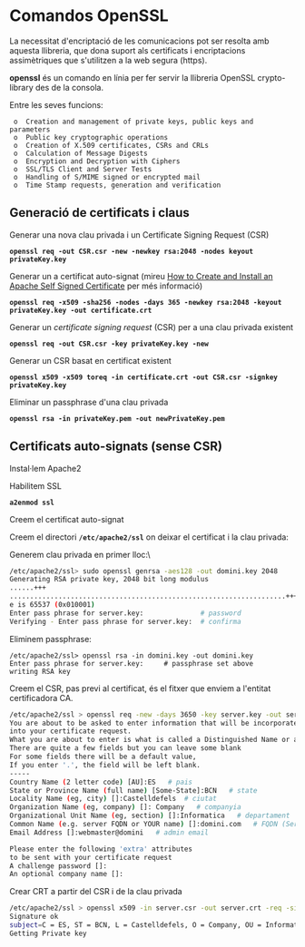 # Comandos OpenSSL

La necessitat d'encriptació de les comunicacions pot ser resolta amb aquesta llibreria, que dona suport als certificats i encriptacions assimètriques que s'utilitzen a la web segura (https).



**openssl** és un comando en línia per fer servir la llibreria OpenSSL crypto-library des de la consola.

Entre les seves funcions:

```
 o  Creation and management of private keys, public keys and parameters
 o  Public key cryptographic operations
 o  Creation of X.509 certificates, CSRs and CRLs 
 o  Calculation of Message Digests
 o  Encryption and Decryption with Ciphers
 o  SSL/TLS Client and Server Tests
 o  Handling of S/MIME signed or encrypted mail
 o  Time Stamp requests, generation and verification
```

## Generació de certificats i claus

Generar una nova clau privada i un  Certificate Signing Request (CSR)

**`openssl req -out CSR.csr -new -newkey rsa:2048 -nodes keyout privateKey.key`**

Generar un  a certificat auto-signat (mireu [How to Create and Install an Apache Self Signed Certificate](https://www.sslshopper.com/article-how-to-create-and-install-an-apache-self-signed-certificate.html) per més informació)

**`openssl req -x509 -sha256 -nodes -days 365 -newkey rsa:2048 -keyout privateKey.key -out certificate.crt`**

Generar un _certificate signing request_ (CSR) per a una clau privada existent

**`openssl req -out CSR.csr -key privateKey.key -new`**

Generar un CSR basat en certificat existent&#x20;

**`openssl x509 -x509 toreq -in certificate.crt -out CSR.csr -signkey privateKey.key`**

Eliminar  un passphrase d'una clau privada

**`openssl rsa -in privateKey.pem -out newPrivateKey.pem`**

## Certificats auto-signats (sense CSR)

Instal·lem Apache2

Habilitem SSL

**`a2enmod ssl`**

Creem el certificat auto-signat

Creem el directori **`/etc/apache2/ssl`** on deixar el certificat i la clau privada:

Generem clau privada en primer lloc:\


```bash
/etc/apache2/ssl> sudo openssl genrsa -aes128 -out domini.key 2048
Generating RSA private key, 2048 bit long modulus
......+++
....................................................................+++
e is 65537 (0x010001)
Enter pass phrase for server.key:              # password
Verifying - Enter pass phrase for server.key:  # confirma
```

Eliminem passphrase:

```
/etc/apache2/ssl> openssl rsa -in domini.key -out domini.key
Enter pass phrase for server.key:     # passphrase set above
writing RSA key
```

Creem el CSR, pas previ al certificat, és el fitxer que enviem a l'entitat certificadora CA.

```bash
/etc/apache2/ssl > openssl req -new -days 3650 -key server.key -out server.csr
You are about to be asked to enter information that will be incorporated
into your certificate request.
What you are about to enter is what is called a Distinguished Name or a DN.
There are quite a few fields but you can leave some blank
For some fields there will be a default value,
If you enter '.', the field will be left blank.
-----
Country Name (2 letter code) [AU]:ES   # pais
State or Province Name (full name) [Some-State]:BCN   # state
Locality Name (eg, city) []:Castelldefels  # ciutat
Organization Name (eg, company) []: Company   # companyia
Organizational Unit Name (eg, section) []:Informatica   # departament
Common Name (e.g. server FQDN or YOUR name) []:domini.com   # FQDN (ServerName)
Email Address []:webmaster@domini   # admin email

Please enter the following 'extra' attributes
to be sent with your certificate request
A challenge password []:
An optional company name []:

```

Crear CRT a partir del CSR i de la clau privada

```bash
/etc/apache2/ssl > openssl x509 -in server.csr -out server.crt -req -signkey server.key -days 3650
Signature ok
subject=C = ES, ST = BCN, L = Castelldefels, O = Company, OU = Informatica, CN = domini.com, emailAddress = webmaster@domini
Getting Private key
```


